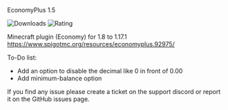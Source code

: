 EconomyPlus 1.5

![Downloads](https://img.shields.io/spiget/downloads/92975?style=for-the-badge) ![Rating](https://img.shields.io/spiget/stars/92975?style=for-the-badge)

Minecraft plugin (Economy) for 1.8 to 1.17.1
https://www.spigotmc.org/resources/economyplus.92975/

To-Do list:
- Add an option to disable the decimal like 0 in front of 0.00
- Add minimum-balance option

If you find any issue please create a ticket on the support discord or report it on the GitHub issues page.
